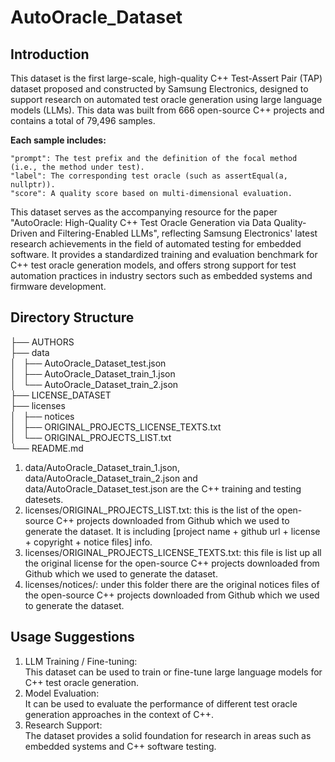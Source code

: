 # **AutoOracle_Dataset**



## **Introduction**

This dataset is the first large-scale, high-quality C++ Test-Assert Pair (TAP) dataset proposed and constructed by Samsung Electronics, designed to support research on automated test oracle generation using large language models (LLMs). This data was built from 666 open-source C++ projects and contains a total of 79,496 samples. 

**Each sample includes:**

	"prompt": The test prefix and the definition of the focal method (i.e., the method under test).
	"label": The corresponding test oracle (such as assertEqual(a, nullptr)).
	"score": A quality score based on multi-dimensional evaluation.

This dataset serves as the accompanying resource for the paper "AutoOracle: High-Quality C++ Test Oracle Generation via Data Quality-Driven and Filtering-Enabled LLMs", reflecting Samsung Electronics' latest research achievements in the field of automated testing for embedded software. It provides a standardized training and evaluation benchmark for C++ test oracle generation models, and offers strong support for test automation practices in industry sectors such as embedded systems and firmware development.



## **Directory Structure**

 ├── AUTHORS  
 ├── data  
 │   ├── AutoOracle_Dataset_test.json  
 │   ├── AutoOracle_Dataset_train_1.json  
 │   └── AutoOracle_Dataset_train_2.json  
 ├── LICENSE_DATASET  
 ├── licenses  
 │   ├── notices  
 │   ├── ORIGINAL_PROJECTS_LICENSE_TEXTS.txt  
 │   └── ORIGINAL_PROJECTS_LIST.txt  
 └── README.md  


1. data/AutoOracle_Dataset_train_1.json, data/AutoOracle_Dataset_train_2.json and data/AutoOracle_Dataset_test.json are the C++ training and testing datesets.
2. licenses/ORIGINAL_PROJECTS_LIST.txt:  this is the list of the open-source C++ projects downloaded from Github which we used to generate the dataset. It is including [project name + github url + license + copyright + notice files] info.
3. licenses/ORIGINAL_PROJECTS_LICENSE_TEXTS.txt:  this file is list up all the original license for the open-source C++ projects downloaded from Github which we used to generate the dataset.
4. licenses/notices/: under this folder there are the original notices files of the open-source C++ projects downloaded from Github which we used to generate the dataset.



## **Usage Suggestions**

1. LLM Training / Fine-tuning:  
    This dataset can be used to train or fine-tune large language models for C++ test oracle generation.	
2. Model Evaluation:  
    It can be used to evaluate the performance of different test oracle generation approaches in the context of C++.
3. Research Support:  
    The dataset provides a solid foundation for research in areas such as embedded systems and C++ software testing.

